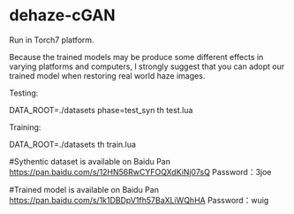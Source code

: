 # dehaze-cGAN
Run in Torch7 platform.

Because the trained models may be produce some different effects in varying platforms and computers, I strongly suggest that you can adopt our trained model when restoring real world haze images.

Testing:

DATA_ROOT=./datasets phase=test_syn th test.lua

Training:

DATA_ROOT=./datasets th train.lua

#Sythentic dataset is available on Baidu Pan
https://pan.baidu.com/s/12HN56RwCYFOQXdKiNj07sQ    Password：3joe

#Trained model is available on Baidu Pan
https://pan.baidu.com/s/1k1DBDpV1fh57BaXLiWQhHA    Password：wuig

